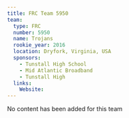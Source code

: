 ```yaml
---
title: FRC Team 5950
team:
  type: FRC
  number: 5950
  name: Trojans
  rookie_year: 2016
  location: Dryfork, Virginia, USA
  sponsors:
    - Tunstall High School
    - Mid Atlantic Broadband
    - Tunstall High
  links:
    Website: 
---
```

No content has been added for this team